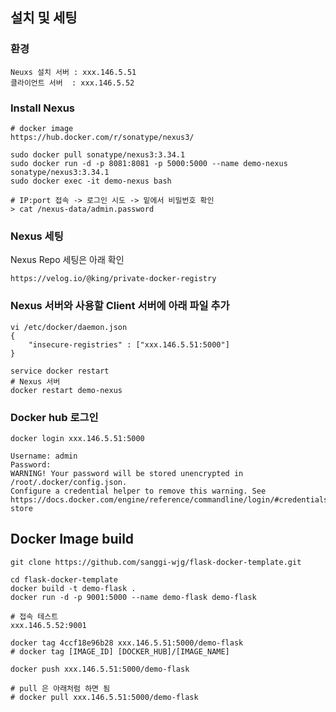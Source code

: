 
## 설치 및 세팅

### 환경
```shell
Neuxs 설치 서버 : xxx.146.5.51
클라이언트 서버  : xxx.146.5.52
```

### Install Nexus
```shell
# docker image
https://hub.docker.com/r/sonatype/nexus3/

sudo docker pull sonatype/nexus3:3.34.1
sudo docker run -d -p 8081:8081 -p 5000:5000 --name demo-nexus sonatype/nexus3:3.34.1
sudo docker exec -it demo-nexus bash

# IP:port 접속 -> 로그인 시도 -> 밑에서 비밀번호 확인 
> cat /nexus-data/admin.password
```

### Nexus 세팅
Nexus Repo 세팅은 아래 확인
```shell
https://velog.io/@king/private-docker-registry
```

### Nexus 서버와 사용할 Client 서버에 아래 파일 추가
```shell
vi /etc/docker/daemon.json
{
    "insecure-registries" : ["xxx.146.5.51:5000"]
}

service docker restart
# Nexus 서버
docker restart demo-nexus
```

### Docker hub 로그인
```shell
docker login xxx.146.5.51:5000

Username: admin
Password: 
WARNING! Your password will be stored unencrypted in /root/.docker/config.json.
Configure a credential helper to remove this warning. See
https://docs.docker.com/engine/reference/commandline/login/#credentials-store
```

## Docker Image build

```shell
git clone https://github.com/sanggi-wjg/flask-docker-template.git

cd flask-docker-template
docker build -t demo-flask .
docker run -d -p 9001:5000 --name demo-flask demo-flask

# 접속 테스트
xxx.146.5.52:9001
```

```shell
docker tag 4ccf18e96b28 xxx.146.5.51:5000/demo-flask
# docker tag [IMAGE_ID] [DOCKER_HUB]/[IMAGE_NAME]

docker push xxx.146.5.51:5000/demo-flask

# pull 은 아래처럼 하면 됨
# docker pull xxx.146.5.51:5000/demo-flask
```